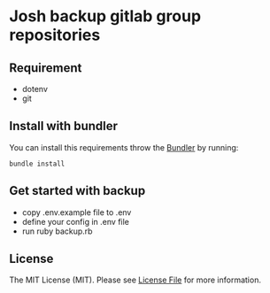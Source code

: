 # Josh backup gitlab group repositories

## Requirement
* dotenv
* git

## Install with bundler
You can install this requirements throw the [Bundler](https://bundler.io/) by running:

```
bundle install
```

## Get started with backup
- copy .env.example file to .env
- define your config in .env file
- run ruby backup.rb

## License
The MIT License (MIT). Please see [License File](LICENSE) for more information.